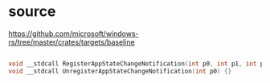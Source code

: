 # source

<https://github.com/microsoft/windows-rs/tree/master/crates/targets/baseline>

```c

void __stdcall RegisterAppStateChangeNotification(int p0, int p1, int p2) {}
void __stdcall UnregisterAppStateChangeNotification(int p0) {}

```
